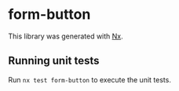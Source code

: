 # form-button

This library was generated with [Nx](https://nx.dev).

## Running unit tests

Run `nx test form-button` to execute the unit tests.
